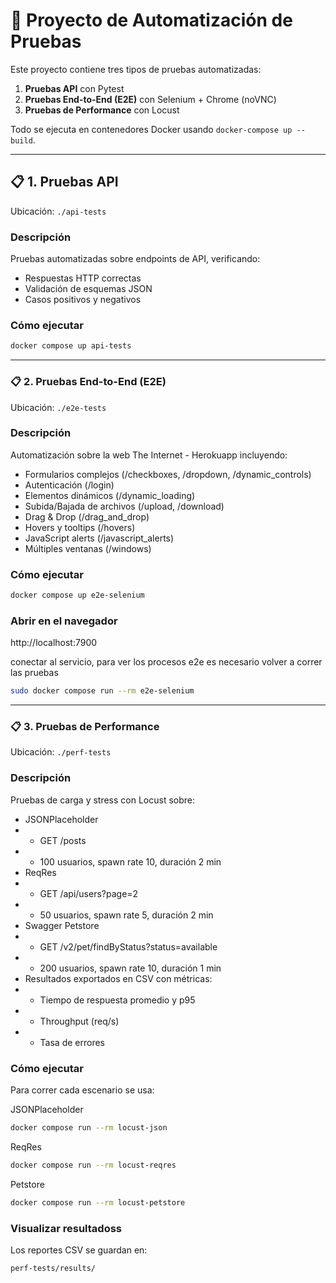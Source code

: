 # 🧪 Proyecto de Automatización de Pruebas

Este proyecto contiene tres tipos de pruebas automatizadas:
1. **Pruebas API** con Pytest
2. **Pruebas End-to-End (E2E)** con Selenium + Chrome (noVNC)
3. **Pruebas de Performance** con Locust

Todo se ejecuta en contenedores Docker usando `docker-compose up --build`.

---

## 📋 1. Pruebas API
Ubicación: `./api-tests`

### Descripción
Pruebas automatizadas sobre endpoints de API, verificando:
- Respuestas HTTP correctas
- Validación de esquemas JSON
- Casos positivos y negativos

### Cómo ejecutar
```bash
docker compose up api-tests
```
---

### 📋 2. Pruebas End-to-End (E2E)
Ubicación: `./e2e-tests`

### Descripción

Automatización sobre la web The Internet - Herokuapp incluyendo:
- Formularios complejos (/checkboxes, /dropdown, /dynamic_controls)
- Autenticación (/login)
- Elementos dinámicos (/dynamic_loading)
- Subida/Bajada de archivos (/upload, /download)
- Drag & Drop (/drag_and_drop)
- Hovers y tooltips (/hovers)
- JavaScript alerts (/javascript_alerts)
- Múltiples ventanas (/windows)

### Cómo ejecutar
```bash
docker compose up e2e-selenium
```

### Abrir en el navegador

http://localhost:7900

conectar al servicio, para ver los procesos e2e es necesario volver a correr las pruebas

```bash
sudo docker compose run --rm e2e-selenium
```
---

### 📋 3. Pruebas de Performance
Ubicación: `./perf-tests`

### Descripción

Pruebas de carga y stress con Locust sobre:

- JSONPlaceholder
- - GET /posts
- - 100 usuarios, spawn rate 10, duración 2 min
- ReqRes
- - GET /api/users?page=2
- - 50 usuarios, spawn rate 5, duración 2 min
- Swagger Petstore
- - GET /v2/pet/findByStatus?status=available
- - 200 usuarios, spawn rate 10, duración 1 min
- Resultados exportados en CSV con métricas:
- - Tiempo de respuesta promedio y p95
- - Throughput (req/s)
- - Tasa de errores

### Cómo ejecutar

Para correr cada escenario se usa:

JSONPlaceholder
```bash
docker compose run --rm locust-json
```

ReqRes
```bash
docker compose run --rm locust-reqres
```

Petstore
```bash
docker compose run --rm locust-petstore
```

### Visualizar resultadoss

Los reportes CSV se guardan en:

`perf-tests/results/`
